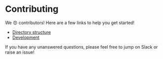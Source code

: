 # Contributing

We 😍 contributors! Here are a few links to help you get started!

- [Directory structure](docs/directory-structure.md)
- [Development](docs/development.md)

If you have any unanswered questions, please feel free to jump on Slack or raise an issue!
